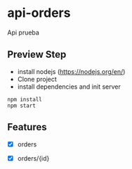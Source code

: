 # api-orders
Api prueba
## Preview Step
   * install nodejs (https://nodejs.org/en/)
   * Clone project  
   * install dependencies and init server  
    
    npm install
    npm start
    
## Features
- [X] orders
- [X] orders/{id}

